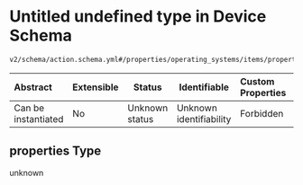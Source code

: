 # Untitled undefined type in Device Schema

```txt
v2/schema/action.schema.yml#/properties/operating_systems/items/properties/steps/items/properties/actions/items/oneOf/12/properties/fastboot:erase/properties
```




| Abstract            | Extensible | Status         | Identifiable            | Custom Properties | Additional Properties | Access Restrictions | Defined In                                                           |
| :------------------ | ---------- | -------------- | ----------------------- | :---------------- | --------------------- | ------------------- | -------------------------------------------------------------------- |
| Can be instantiated | No         | Unknown status | Unknown identifiability | Forbidden         | Allowed               | none                | [device.schema.json\*](../device.schema.json "open original schema") |

## properties Type

unknown
